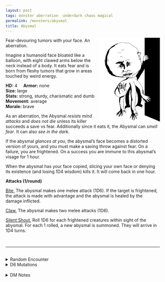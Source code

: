 ```yaml
---
layout: post
tags: monster aberration  underdark chaos magical
permalink: /monsters/abysmal
title: Abysmal
---
```


<img align="right" width=200px src="/images/Abysmal.png">

Fear-devouring tumors with your face. An aberration.

Imagine a humanoid face bloated like a balloon, with eight clawed arms below the neck instead of a body. It eats fear and is born from fleshy tumors that grow in areas touched by weird energy. <br>

**HD:** 4  &nbsp; &nbsp;  **Armor:** none <br>
**Size:** large <br>
**Stats:** strong, sturdy, charismatic and dumb <br>
**Movement:** average <br>
**Morale:** brave <br>

As an aberration, the Abysmal *resists mind attacks* and *does not die* unless its killer succeeds a save vs fear. Additionally since it eats it, the Abysmal can *smell fear*. It can also *see in the dark*.

If the abysmal *glances at you*, the abysmal’s face becomes a distorted version of yours, and you must make a saving throw against fear. On a failure, you are frightened. On a success you are immune to this abysmal’s visage for 1 hour. 

When the abysmal has your face copied, slicing your own face or denying its existence (and losing 1D4 wisdom) kills it. It will come back in one hour.

**Attacks (1/round)**

<ins>Bite.</ins> The abysmal makes one melee attack (1D6). If the target is frightened, the attack is made with advantage and the abysmal is healed by the damage inflicted.

<ins>Claw.</ins> The abysmal makes two melee attacks (1D6).

<ins>Silent Shout.</ins> Roll 1D6 for each frightened creatures within sight of the abysmal. For each 1 rolled, a new abysmal is summoned. They will arrive in 1D4 turns.

<br>

---

<br> 

<details markdown="1">
<summary>Random Encounter</summary>

1. **Monster:** 1D4 abysmals.
1. **Lair:** Tumor-like flesh mounds litter the area. Some of them have grotesque facial features, some of them look like your friends. Fear save. <br>	&nbsp; OR <br>	**Omen:** A soft whisper of your name seems to be coming simultaneously from your nape and the general direction of the monster.
1. **Spoor:** Half-devoured bodies, twisted in terror but without faces. Fear save.
1. **Tracks:** The sound of balloons deflating.
1. **Trace:**Mud effigy of a person (maybe you?) with a huge head.
1. **Trace:** The skin of a face deflated like a balloon.
</details>

<details markdown="1">
<summary>D6 Mutations</summary>

Your studies of the aberration has changed you in horrible, gruesome ways: your head grows while your body shrinks. You permanently lose half of your strength and ...

1. ... your head detaches from your body. You have a flying speed but no limbs.
1. ... you copy the face of people you see.
1. ... you hover at half your speed.
1. ... you can smell fear.
1. ... you have a 1D4 bite attack with the same effect as the abysmal’s.
1. you know the [spell word](https://saltygoo.github.io/class/magic-user#spell-words) *Face* and gain one spell dice.
</details>

<br>

<details markdown="1">
<summary>DM Notes</summary>
I think the abysmal is an orginal creation of [Richard J. Leblanc Jr](http://savevsdragon.blogspot.com/) in the [Creature Compendium](https://www.drivethrurpg.com/product/147588/CC1-Creature-Compendium). When adapting it, I wanted to up the horror factor and was inspired by Junji Ito's short story "The Hanging Balloons" found in "The Face Burglar / 顔泥棒". — SaltyGoo
</details>
